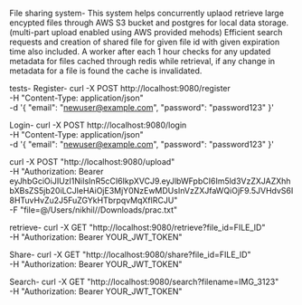 File sharing system-
This system helps concurrently uplaod retrieve large encypted files through AWS S3 bucket and postgres for local data storage.(multi-part upload enabled using AWS provided mehods)
Efficient search requests and creation of shared file for given file id with given expiration time also included.
A worker after each 1 hour checks for any updated metadata for files cached through redis while retrieval, if any change in metadata for a file is found the cache is invalidated.


tests-
Register-
curl -X POST http://localhost:9080/register \
     -H "Content-Type: application/json" \
     -d '{
           "email": "newuser@example.com",
           "password": "password123"
         }'

Login-
curl -X POST http://localhost:9080/login \
     -H "Content-Type: application/json" \
     -d '{
           "email": "newuser@example.com",
           "password": "password123"
         }'

curl -X POST "http://localhost:9080/upload" \
-H "Authorization: Bearer eyJhbGciOiJIUzI1NiIsInR5cCI6IkpXVCJ9.eyJlbWFpbCI6Im5ld3VzZXJAZXhhbXBsZS5jb20iLCJleHAiOjE3MjY0NzEwMDUsInVzZXJfaWQiOjF9.5JVHdvS6I8HTuvHvZu2J5FuZGYkHTbrpqvMqXflRCJU" \
-F "file=@/Users/nikhil//Downloads/prac.txt"

retrieve-
curl -X GET "http://localhost:9080/retrieve?file_id=FILE_ID" \
  -H "Authorization: Bearer YOUR_JWT_TOKEN"


Share-
curl -X GET "http://localhost:9080/share?file_id=FILE_ID" \
  -H "Authorization: Bearer YOUR_JWT_TOKEN"

Search-
curl -X GET "http://localhost:9080/search?filename=IMG_3123" \
-H "Authorization: Bearer YOUR_JWT_TOKEN"
